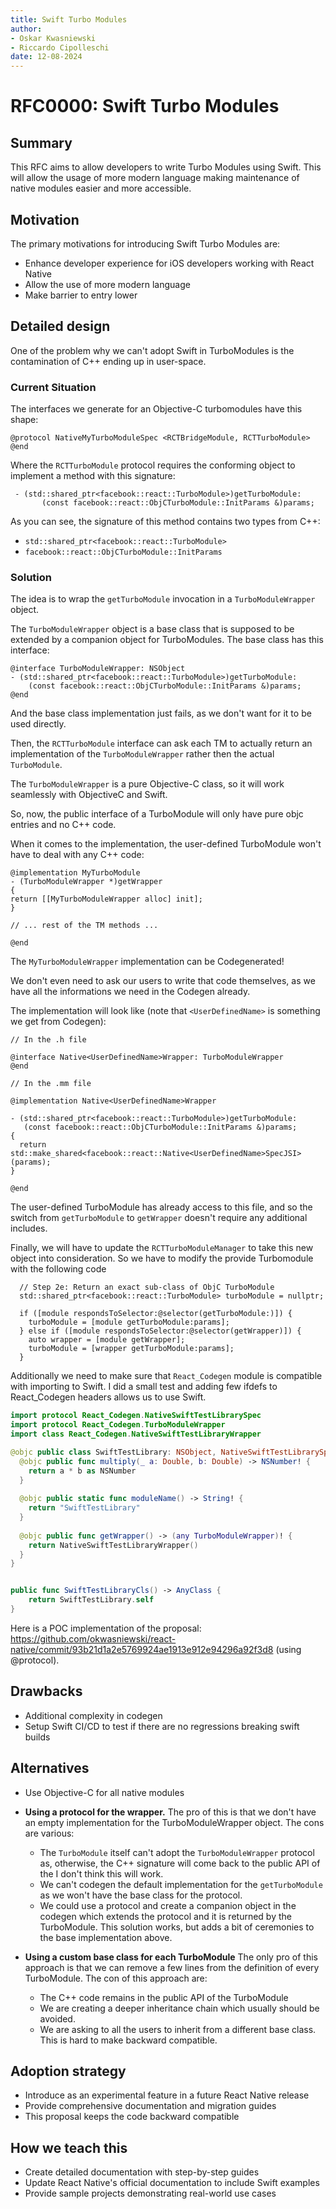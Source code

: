 ```yaml
---
title: Swift Turbo Modules
author:
- Oskar Kwasniewski 
- Riccardo Cipolleschi
date: 12-08-2024 
---
```


# RFC0000: Swift Turbo Modules

## Summary

This RFC aims to allow developers to write Turbo Modules using Swift. This will allow the usage of more modern language making maintenance of native modules easier and more accessible. 

## Motivation

The primary motivations for introducing Swift Turbo Modules are:
- Enhance developer experience for iOS developers working with React Native
- Allow the use of more modern language
- Make barrier to entry lower


## Detailed design

One of the problem why we can't adopt Swift in TurboModules  is the contamination of C++ ending up in user-space.

### Current Situation
The interfaces we generate for an Objective-C turbomodules have this shape:
```objc
@protocol NativeMyTurboModuleSpec <RCTBridgeModule, RCTTurboModule>
@end
```

Where the `RCTTurboModule` protocol requires the conforming object to implement a method with this signature:
```objc
 - (std::shared_ptr<facebook::react::TurboModule>)getTurboModule:
       (const facebook::react::ObjCTurboModule::InitParams &)params;
```

As you can see, the signature of this method contains two types from C++:

* `std::shared_ptr<facebook::react::TurboModule>`
* `facebook::react::ObjCTurboModule::InitParams`

### Solution

The idea is to wrap the `getTurboModule` invocation in a `TurboModuleWrapper` object.

The `TurboModuleWrapper` object is a base class that is supposed to be extended by a companion object for TurboModules. The base class has this interface:
```objc
@interface TurboModuleWrapper: NSObject
- (std::shared_ptr<facebook::react::TurboModule>)getTurboModule:
    (const facebook::react::ObjCTurboModule::InitParams &)params;
@end
```
And the base class implementation just fails, as we don't want for it to be used directly.

Then, the `RCTTurboModule` interface can ask each TM to actually return an implementation of the `TurboModuleWrapper` rather then the actual `TurboModule`.

The `TurboModuleWrapper` is a pure Objective-C class, so it will work seamlessly with ObjectiveC and Swift.

So, now, the public interface of a TurboModule will only have pure objc entries and no C++ code.

When it comes to the implementation, the user-defined TurboModule  won't have to deal with any C++ code:

```objc
@implementation MyTurboModule
- (TurboModuleWrapper *)getWrapper
{
return [[MyTurboModuleWrapper alloc] init];
}

// ... rest of the TM methods ...

@end
```

The `MyTurboModuleWrapper` implementation can be Codegenerated! 

We don't even need to ask our users to write that code themselves, as we have all the informations we need in the Codegen already.


The implementation will look like (note that `<UserDefinedName>` is something we get from Codegen):
```objc
// In the .h file

@interface Native<UserDefinedName>Wrapper: TurboModuleWrapper
@end

// In the .mm file

@implementation Native<UserDefinedName>Wrapper

- (std::shared_ptr<facebook::react::TurboModule>)getTurboModule:
   (const facebook::react::ObjCTurboModule::InitParams &)params;
{
  return std::make_shared<facebook::react::Native<UserDefinedName>SpecJSI>(params);
}

@end
```


The user-defined TurboModule has already access to this file, and so the switch from `getTurboModule` to `getWrapper` doesn't require any additional includes.


Finally, we will have to update the `RCTTurboModuleManager` to take this new object into consideration. So we have to modify the provide Turbomodule with the following code
```objc
  // Step 2e: Return an exact sub-class of ObjC TurboModule
  std::shared_ptr<facebook::react::TurboModule> turboModule = nullptr;
  
  if ([module respondsToSelector:@selector(getTurboModule:)]) {
    turboModule = [module getTurboModule:params];
  } else if ([module respondsToSelector:@selector(getWrapper)]) {
    auto wrapper = [module getWrapper];
    turboModule = [wrapper getTurboModule:params];
  }
```


Additionally we need to make sure that `React_Codegen` module is compatible with importing to Swift. I did a small test and adding few ifdefs to React_Codegen headers allows us to use Swift.

```swift
import protocol React_Codegen.NativeSwiftTestLibrarySpec
import protocol React_Codegen.TurboModuleWrapper
import class React_Codegen.NativeSwiftTestLibraryWrapper

@objc public class SwiftTestLibrary: NSObject, NativeSwiftTestLibrarySpec {
  @objc public func multiply(_ a: Double, b: Double) -> NSNumber! {
    return a * b as NSNumber
  }
  
  @objc public static func moduleName() -> String! {
    return "SwiftTestLibrary"
  }
 
  @objc public func getWrapper() -> (any TurboModuleWrapper)! {
    return NativeSwiftTestLibraryWrapper()
  }
}


public func SwiftTestLibraryCls() -> AnyClass {
    return SwiftTestLibrary.self
}
```

Here is a POC implementation of the proposal: https://github.com/okwasniewski/react-native/commit/93b21d1a2e5769924ae1913e912e94296a92f3d8 (using @protocol).

## Drawbacks

- Additional complexity in codegen
- Setup Swift CI/CD to test if there are no regressions breaking swift builds

## Alternatives

- Use Objective-C for all native modules

- **Using a protocol for the wrapper.**
	The pro of this is that we don't have an empty implementation for the TurboModuleWrapper object. 
	The cons are various:
	* The `TurboModule` itself can't adopt the `TurboModuleWrapper` protocol as, otherwise, the C++ signature will come back to the public API of the I don't think this will work. 
	* We can't codegen the default implementation for the `getTurboModule` as we won't have the base class for the protocol.
	* We could use a protocol and create a companion object in the codegen which extends the protocol and it is returned by the TurboModule. This solution works, but adds a bit of ceremonies to the base implementation above.

- **Using a custom base class for each TurboModule**
	The only pro of this approach is that we can remove a few lines from the definition of every TurboModule. 
	The con of this approach are:
	* The C++ code remains in the public API of the TurboModule
	* We are creating a deeper inheritance chain which usually should be avoided.
	* We are asking to all the users to inherit from a different base class. This is hard to make backward compatible.

## Adoption strategy

- Introduce as an experimental feature in a future React Native release
- Provide comprehensive documentation and migration guides
- This proposal keeps the code backward compatible 

## How we teach this

- Create detailed documentation with step-by-step guides
- Update React Native's official documentation to include Swift examples
- Provide sample projects demonstrating real-world use cases


